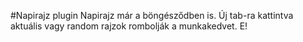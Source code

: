 #Napirajz plugin
Napirajz már a böngésződben is. Új tab-ra kattintva aktuális vagy random rajzok rombolják a munkakedvet. E!